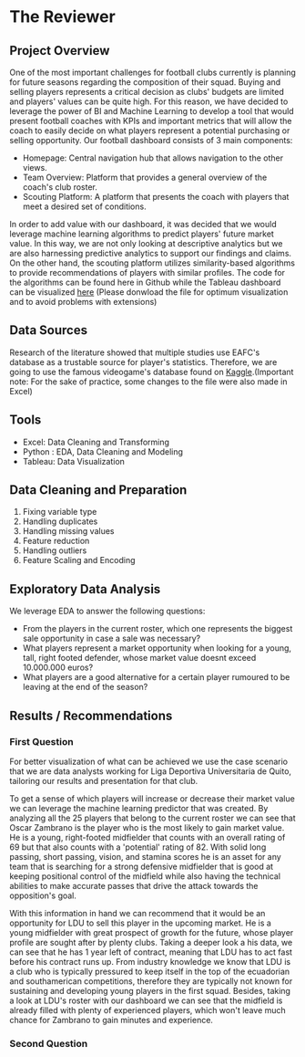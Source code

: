 # The Reviewer
## Project Overview
One of the most important challenges for football clubs currently is planning for future seasons regarding the composition of their squad. Buying and selling players represents a critical decision as clubs' budgets are limited and players' values can be quite high. For this reason, we have decided to leverage the power of BI and Machine Learning to develop a tool that would present football coaches with KPIs and important metrics that will allow the coach to easily decide on what players represent a potential purchasing or selling opportunity. 
Our football dashboard consists of 3 main components:
- Homepage: Central navigation hub that allows navigation to the other views.
- Team Overview: Platform that provides a general overview of the coach's club roster.
- Scouting Platform: A platform that presents the coach with players that meet a desired set of conditions.

In order to add value with our dashboard, it was decided that we would leverage machine learning algorithms to predict players' future market value. In this way, we are not only looking at descriptive analytics but we are also harnessing predictive analytics to support our findings and claims. On the other hand, the scouting platform utilizes similarity-based algorithms to provide recommendations of players with similar profiles. The code for the algorithms can be found here in Github while the Tableau dashboard can be  visualized [here](https://public.tableau.com/app/profile/daniel.andrade5878/viz/FootballDashboard_17425254712750/Homepage?publish=yes) (Please donwload the file for optimum visualization and to avoid problems with extensions)
   
  
## Data Sources
Research of the literature showed that multiple studies use EAFC's database as a trustable source for player's statistics. Therefore, we are going to use the famous videogame's database found on [Kaggle](https://www.kaggle.com/datasets/stefanoleone992/ea-sports-fc-24-complete-player-dataset?select=male_players.csv).(Important note: For the sake of practice, some changes to the file were also made in Excel)  

## Tools
- Excel: Data Cleaning and Transforming
- Python : EDA, Data Cleaning and Modeling
- Tableau: Data Visualization

## Data Cleaning and Preparation
1. Fixing variable type
2. Handling duplicates
3. Handling missing values
4. Feature reduction
5. Handling outliers
6. Feature Scaling and Encoding

## Exploratory Data Analysis
We leverage EDA to answer the following questions: 
- From the players in the current roster, which one represents the biggest sale opportunity in case a sale was necessary?
- What players represent a market opportunity when looking for a young, tall, right footed defender, whose market value doesnt exceed 10.000.000 euros?
- What players are a good alternative for a certain player rumoured to be leaving at the end of the season?

## Results / Recommendations

### First Question
For better visualization of what can be achieved we use the case scenario that we are data analysts working for Liga Deportiva Universitaria de Quito, tailoring our results and presentation for that club.

To get a sense of which players will increase or decrease their market value we can leverage the machine learning predictor that was created. By analyzing all the 25 players that belong to the current roster we can see that Oscar Zambrano is the player who is the most likely to gain market value. He is a young, right-footed midfielder that counts with an overall rating of 69 but that also counts with a 'potential' rating of 82. With solid long passing, short passing, vision, and stamina scores he is an asset for any team that is searching for a strong defensive midfielder that is good at keeping positional control of the midfield while also having the technical abilities to make accurate passes that drive the attack towards the opposition's goal.

With this information in hand we can recommend that it would be an opportunity for LDU to sell this player in the upcoming market. He is a young midfielder with great prospect of growth for the future, whose player profile are sought after by plenty clubs. Taking a deeper look a his data, we can see that he has 1 year left of contract, meaning that LDU has to act fast before his contract runs up. From industry knowledge we know that LDU is a club who is typically pressured to keep itself in the top of the ecuadorian and southamerican competitions, therefore they are typically not known for sustaining and developing young players in the first squad. Besides, taking a look at LDU's roster with our dashboard we can see that the midfield is already filled with plenty of experienced players, which won't leave much chance for Zambrano to gain minutes and experience.      

### Second Question

